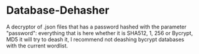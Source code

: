 # Database-Dehasher
A decryptor of .json files that has a password hashed with the parameter "password": everything that is here whether it is SHA512, 1, 256 or Bycrypt, MD5 it will try to deash it, I recommend not deashing bycrypt databases with the current wordlist.
